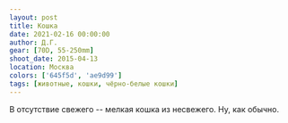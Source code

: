 ```yaml
---
layout: post
title: Кошка
date: 2021-02-16 00:00:00
author: Д.Г.
gear: [70D, 55-250mm]
shoot_date: 2015-04-13
location: Москва
colors: ['645f5d', 'ae9d99']
tags: [животные, кошки, чёрно-белые кошки]
---
```

В отсутствие свежего -- мелкая кошка из несвежего. Ну, как обычно.
